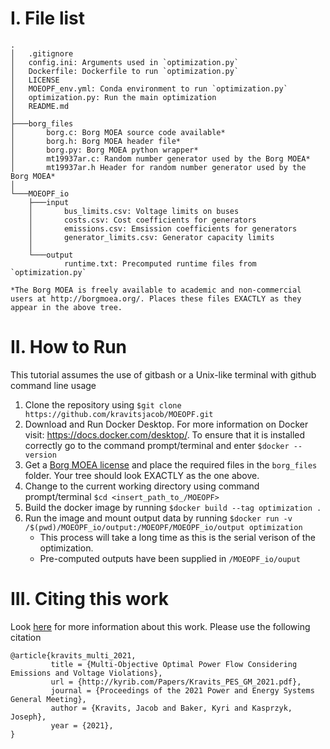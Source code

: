 # I. File list
```
.
│   .gitignore
│   config.ini: Arguments used in `optimization.py`
│   Dockerfile: Dockerfile to run `optimization.py`
│   LICENSE
│   MOEOPF_env.yml: Conda environment to run `optimization.py`
│   optimization.py: Run the main optimization
│   README.md
│
├───borg_files
│       borg.c: Borg MOEA source code available*
│       borg.h: Borg MOEA header file*
│       borg.py: Borg MOEA python wrapper*
│       mt19937ar.c: Random number generator used by the Borg MOEA*
│       mt19937ar.h Header for random number generator used by the Borg MOEA*
│
└───MOEOPF_io
    ├───input
    │       bus_limits.csv: Voltage limits on buses
    │       costs.csv: Cost coefficients for generators
    │       emissions.csv: Emsission coefficients for generators
    │       generator_limits.csv: Generator capacity limits
    │
    └───output
            runtime.txt: Precomputed runtime files from `optimization.py`

*The Borg MOEA is freely available to academic and non-commercial users at http://borgmoea.org/. Places these files EXACTLY as they appear in the above tree.
```

# II. How to Run
This tutorial assumes the use of gitbash or a Unix-like terminal with github command line usage
1. Clone the repository using `$git clone https://github.com/kravitsjacob/MOEOPF.git`
2. Download and Run Docker Desktop. For more information on Docker visit: https://docs.docker.com/desktop/. To ensure 
that it is installed correctly go to the command prompt/terminal and enter `$docker --version`
3. Get a [Borg MOEA license](http://borgmoea.org/) and place the required files in the `borg_files` folder. Your tree should look EXACTLY as the one above.
3. Change to the current working directory using command prompt/terminal `$cd <insert_path_to_/MOEOPF>`
4. Build the docker image by running `$docker build --tag optimization .`
5. Run the image and mount output data by running `$docker run -v /$(pwd)/MOEOPF_io/output:/MOEOPF/MOEOPF_io/output optimization`
     * This process will take a long time as this is the serial verison of the optimization.
     * Pre-computed outputs have been supplied in `/MOEOPF_io/ouput`

# III. Citing this work
Look [here](https://osf.io/fd3mj/) for more information about this work. Please use the following citation
```
@article{kravits_multi_2021,
         title = {Multi-Objective Optimal Power Flow Considering Emissions and Voltage Violations},
         url = {http://kyrib.com/Papers/Kravits_PES_GM_2021.pdf},
         journal = {Proceedings of the 2021 Power and Energy Systems General Meeting},
         author = {Kravits, Jacob and Baker, Kyri and Kasprzyk, Joseph},
         year = {2021},
}
```



